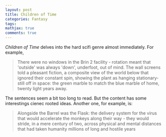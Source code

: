 ```yaml
---
layout: post
title: Children of Time
categories: Fantasy
tags:
mathjax: true
comments: true
---
```



*Children of Time* delves into the hard scifi genre almost immediately. For example,

>There were no windows in the Brin 2 facility - rotation meant that 'outside' was always 'down', underfoot, out of mind. The wall screens told a pleasant fiction, a composite view of the world below that ignored their constant spin, showing the plant as hanging stationary-still off in space: the green marble to match the blue marble of home, twenty light years away.

The sentences seem a bit too long to read. But the content has some interestings cienec rooted ideas. Another one, for example, is:

>Alongside the Barrel was the Flask: the delivery system for the virus that would accelerate the monkeys along their way - they would stride, in a mere century of two, across physical and mental distances that had taken humanity millions of long and hostile years



